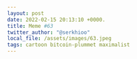 ```yaml
---
layout: post
date: 2022-02-15 20:13:10 +0000.
title: Meme #63
twitter_author: "@serkhioo"
local_file: /assets/images/63.jpeg
tags: cartoon bitcoin-plummet maximalist
---
```

